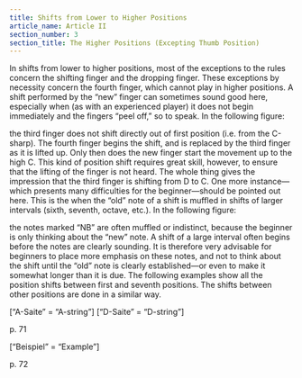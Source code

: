```yaml
---
title: Shifts from Lower to Higher Positions
article_name: Article II
section_number: 3
section_title: The Higher Positions (Excepting Thumb Position)
---
```


In shifts from lower to higher positions, most of the exceptions to the rules concern the shifting finger and the dropping finger. These exceptions by necessity concern the fourth finger, which cannot play in higher positions.
A shift performed by the “new” finger can sometimes sound good here, especially when (as with an experienced player) it does not begin immediately and the fingers “peel off,” so to speak. In the following figure:

the third finger does not shift directly out of first position (i.e. from the C-sharp). The fourth finger begins the shift, and is replaced by the third finger as it is lifted up. Only then does the new finger start the movement up to the high C. This kind of position shift requires great skill, however, to ensure that the lifting of the finger is not heard. The whole thing gives the impression that the third finger is shifting from D to C.
One more instance—which presents many difficulties for the beginner—should be pointed out here. This is the when the “old” note of a shift is muffled in shifts of larger intervals (sixth, seventh, octave, etc.). In the following figure:

the notes marked “NB” are often muffled or indistinct, because the beginner is only thinking about the “new” note. A shift of a large interval often begins before the notes are clearly sounding. It is therefore very advisable for beginners to place more emphasis on these notes, and not to think about the shift until the “old” note is clearly established—or even to make it somewhat longer than it is due.
The following examples show all the position shifts between first and seventh positions. The shifts between other positions are done in a similar way.

[“A-Saite” = “A-string”]
[“D-Saite” = “D-string”]

p. 71


[“Beispiel” = “Example”]

p. 72
